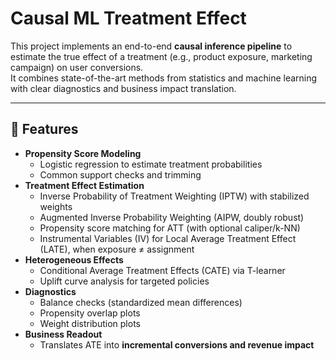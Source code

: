 # Causal ML Treatment Effect

This project implements an end-to-end **causal inference pipeline** to estimate the true effect of a treatment (e.g., product exposure, marketing campaign) on user conversions.  
It combines state-of-the-art methods from statistics and machine learning with clear diagnostics and business impact translation.

---

## 📌 Features
- **Propensity Score Modeling**
  - Logistic regression to estimate treatment probabilities
  - Common support checks and trimming
- **Treatment Effect Estimation**
  - Inverse Probability of Treatment Weighting (IPTW) with stabilized weights
  - Augmented Inverse Probability Weighting (AIPW, doubly robust)
  - Propensity score matching for ATT (with optional caliper/k-NN)
  - Instrumental Variables (IV) for Local Average Treatment Effect (LATE), when exposure ≠ assignment
- **Heterogeneous Effects**
  - Conditional Average Treatment Effects (CATE) via T-learner
  - Uplift curve analysis for targeted policies
- **Diagnostics**
  - Balance checks (standardized mean differences)
  - Propensity overlap plots
  - Weight distribution plots
- **Business Readout**
  - Translates ATE into **incremental conversions and revenue impact**
